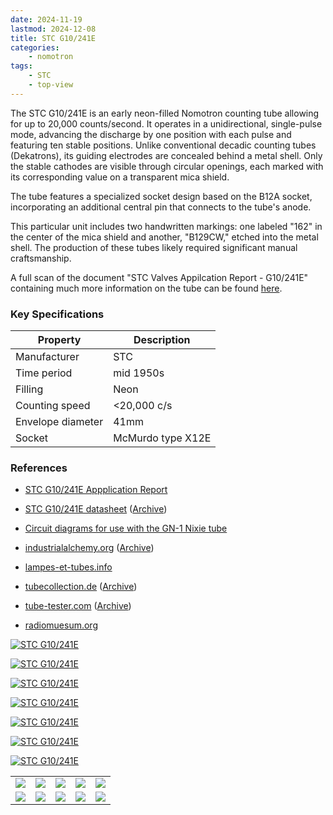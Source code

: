 ```yaml
---
date: 2024-11-19
lastmod: 2024-12-08
title: STC G10/241E
categories:
    - nomotron
tags:
    - STC
    - top-view
---
```


The STC G10/241E is an early neon-filled Nomotron counting tube allowing for up to 20,000 counts/second. It operates in a unidirectional, single-pulse mode, advancing the discharge by one position with each pulse and featuring ten stable positions. Unlike conventional decadic counting tubes (Dekatrons), its guiding electrodes are concealed behind a metal shell. Only the stable cathodes are visible through circular openings, each marked with its corresponding value on a transparent mica shield.

The tube features a specialized socket design based on the B12A socket, incorporating an additional central pin that connects to the tube's anode.

This particular unit includes two handwritten markings: one labeled "162" in the center of the mica shield and another, "B129CW," etched into the metal shell. The production of these tubes likely required significant manual craftsmanship.

A full scan of the document "STC Valves Appilcation Report - G10/241E" containing much more information on the tube can be found [here](/documents/g10-241e-application-report/).

### Key Specifications

| Property          | Description       |
|-------------------|-------------------|
| Manufacturer      | STC               |
| Time period       | mid 1950s         |
| Filling           | Neon              |
| Counting speed    | <20,000 c/s       |
| Envelope diameter | 41mm              |
| Socket            | McMurdo type X12E |

### References

- [STC G10/241E Appplication Report](/documents/g10-241e-application-report/)

- [STC G10/241E datasheet](https://www.industrialalchemy.org/pdf2/G10241E.pdf) ([Archive](https://web.archive.org/web/20240421194458/https://www.industrialalchemy.org/pdf2/G10241E.pdf))

- [Circuit diagrams for use with the GN-1 Nixie tube](/documents/numeral-indicator-tube-type-gn-1/)

- [industrialalchemy.org](https://www.industrialalchemy.org/articleview.php?item=472) ([Archive](https://web.archive.org/web/20240421194630/https://www.industrialalchemy.org/articleview.php?item=472))

- [lampes-et-tubes.info](https://lampes-et-tubes.info/cd/cd055.php?l=)

- [tubecollection.de](https://www.tubecollection.de/ura/nomotron.htm) ([Archive](https://web.archive.org/web/20240424053103/https://www.tubecollection.de/ura/nomotron.htm))

- [tube-tester.com](https://www.tube-tester.com/sites/nixie/datdekat/G10-241E/g10-241e.htm) ([Archive](https://web.archive.org/web/20240424052246/https://www.tube-tester.com/sites/nixie/datdekat/G10-241E/g10-241e.htm))

- [radiomuesum.org](https://www.radiomuseum.org/tubes/tube_g10241e.html)

[![STC G10/241E](assets/1.jpg)](assets/1.jpg)

[![STC G10/241E](assets/2.jpg)](assets/2.jpg)

[![STC G10/241E](assets/3.jpg)](assets/3.jpg)

[![STC G10/241E](assets/4.jpg)](assets/4.jpg)

[![STC G10/241E](assets/5.jpg)](assets/5.jpg)

[![STC G10/241E](assets/6.jpg)](assets/6.jpg)

[![STC G10/241E](assets/7.jpg)](assets/7.jpg)

<table>
    <tr>
        <td>
            <a href="assets/8.jpg">
                <img src="assets/8.jpg">
            </a>
        </td>
        <td>
            <a href="assets/9.jpg">
                <img src="assets/9.jpg">
            </a>
        </td>
        <td>
            <a href="assets/10.jpg">
                <img src="assets/10.jpg">
            </a>
        </td>
         <td>
            <a href="assets/11.jpg">
                <img src="assets/11.jpg">
            </a>
        </td>
        <td>
            <a href="assets/12.jpg">
                <img src="assets/12.jpg">
            </a>
        </td>
    </tr>
    <tr>
        <td>
            <a href="assets/13.jpg">
                <img src="assets/13.jpg">
            </a>
        </td>
        <td>
            <a href="assets/14.jpg">
                <img src="assets/14.jpg">
            </a>
        </td>
        <td>
            <a href="assets/15.jpg">
                <img src="assets/15.jpg">
            </a>
        </td>
         <td>
            <a href="assets/16.jpg">
                <img src="assets/16.jpg">
            </a>
        </td>
        <td>
            <a href="assets/17.jpg">
                <img src="assets/17.jpg">
            </a>
        </td>
    </tr>
</table>